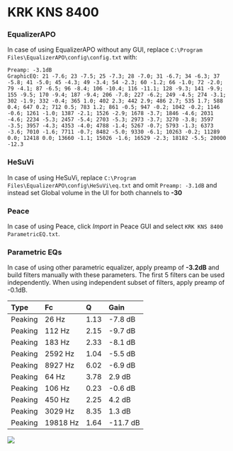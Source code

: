 # KRK KNS 8400

### EqualizerAPO
In case of using EqualizerAPO without any GUI, replace `C:\Program Files\EqualizerAPO\config\config.txt`
with:
```
Preamp: -3.1dB
GraphicEQ: 21 -7.6; 23 -7.5; 25 -7.3; 28 -7.0; 31 -6.7; 34 -6.3; 37 -5.8; 41 -5.0; 45 -4.3; 49 -3.4; 54 -2.3; 60 -1.2; 66 -1.0; 72 -2.0; 79 -4.1; 87 -6.5; 96 -8.4; 106 -10.4; 116 -11.1; 128 -9.3; 141 -9.9; 155 -9.5; 170 -9.4; 187 -9.4; 206 -7.8; 227 -6.2; 249 -4.5; 274 -3.1; 302 -1.9; 332 -0.4; 365 1.0; 402 2.3; 442 2.9; 486 2.7; 535 1.7; 588 0.4; 647 0.2; 712 0.5; 783 1.2; 861 -0.5; 947 -0.2; 1042 -0.2; 1146 -0.6; 1261 -1.0; 1387 -2.1; 1526 -2.9; 1678 -3.7; 1846 -4.6; 2031 -4.6; 2234 -5.3; 2457 -5.4; 2703 -5.3; 2973 -3.7; 3270 -3.8; 3597 -3.5; 3957 -4.3; 4353 -4.0; 4788 -1.4; 5267 -0.7; 5793 -1.3; 6373 -3.6; 7010 -1.6; 7711 -0.7; 8482 -5.0; 9330 -6.1; 10263 -0.2; 11289 0.0; 12418 0.0; 13660 -1.1; 15026 -1.6; 16529 -2.3; 18182 -5.5; 20000 -12.3
```

### HeSuVi
In case of using HeSuVi, replace `C:\Program Files\EqualizerAPO\config\HeSuVi\eq.txt` and omit `Preamp:
-3.1dB` and instead set Global volume in the UI for both channels to **-30**

### Peace
In case of using Peace, click *Import* in Peace GUI and select `KRK KNS 8400 ParametricEQ.txt`.

### Parametric EQs
In case of using other parametric equalizer, apply preamp of **-3.2dB** and build filters manually
with these parameters. The first 5 filters can be used independently.
When using independent subset of filters, apply preamp of -0.1dB.

| Type    | Fc       |    Q | Gain     |
|:--------|:---------|:-----|:---------|
| Peaking | 26 Hz    | 1.13 | -7.8 dB  |
| Peaking | 112 Hz   | 2.15 | -9.7 dB  |
| Peaking | 183 Hz   | 2.33 | -8.1 dB  |
| Peaking | 2592 Hz  | 1.04 | -5.5 dB  |
| Peaking | 8927 Hz  | 6.02 | -6.9 dB  |
| Peaking | 64 Hz    | 3.78 | 2.9 dB   |
| Peaking | 106 Hz   | 0.23 | -0.6 dB  |
| Peaking | 450 Hz   | 2.25 | 4.2 dB   |
| Peaking | 3029 Hz  | 8.35 | 1.3 dB   |
| Peaking | 19818 Hz | 1.64 | -11.7 dB |

![](https://raw.githubusercontent.com/jaakkopasanen/AutoEq/master/results/headphonecom/sbaf-serious/KRK%20KNS%208400/KRK%20KNS%208400.png)